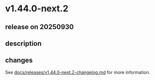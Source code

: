 # v1.44.0-next.2

## release on 20250930
## description
## changes
See <a href="https://github.com/backstage/backstage/blob/master/docs/releases/v1.44.0-next.2-changelog.md">docs/releases/v1.44.0-next.2-changelog.md</a> for more information.

